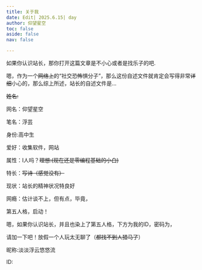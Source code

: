 ```yaml
---
title: 关于我
date: Edit| 2025.6.15| day
author: 仰望星空
toc: false
aside: false
nav: false

---
```



如果你认识站长，那你打开这篇文章是不小心或者是找乐子的吧.

嗯，作为一个~~网络上~~的“社交恐~~怖~~惧分子”，那么这份自述文件就肯定会写得非常~~详细~~小心的，那么综上所述，站长的自述文件是...

~~姓名:~~ 

网名：仰望星空

笔名：浮芸

身份:高中生

爱好：收集软件，网站

属性：I人吗？~~理想:(现在还是零编程基础的小白)~~

特长：~~写诗（感觉没有）~~

现状：站长的精神状况特良好

网瘾：估计谈不上，但有点，毕竟，

第五人格，启动！

嗯，如果你认识站长，并且也染上了第五人格，下方为我的ID，密码为，

请加一下吧！放假一个人玩太无聊了（~~都找不到人猎马了~~）
<!-- valaxy-encrypt-start: -->
昵称:淡淡浮云悠悠流

ID: 
<!-- valaxy-encrypt-end -->